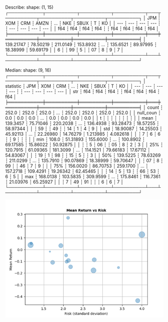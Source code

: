 Describe:
shape: (1, 15)
┌───────────┬──────────┬──────────┬──────────┬───┬──────────┬──────────┬──────────┬──────────┐
│ JPM       ┆ XOM      ┆ CRM      ┆ AMZN     ┆ … ┆ NKE      ┆ SBUX     ┆ T        ┆ KO       │
│ ---       ┆ ---      ┆ ---      ┆ ---      ┆   ┆ ---      ┆ ---      ┆ ---      ┆ ---      │
│ f64       ┆ f64      ┆ f64      ┆ f64      ┆   ┆ f64      ┆ f64      ┆ f64      ┆ f64      │
╞═══════════╪══════════╪══════════╪══════════╪═══╪══════════╪══════════╪══════════╪══════════╡
│ 139.21747 ┆ 78.50219 ┆ 211.0149 ┆ 153.8932 ┆ … ┆ 135.6521 ┆ 89.97995 ┆ 18.38999 ┆ 59.69179 │
│ 6         ┆          ┆ 99       ┆ 5        ┆   ┆ 07       ┆ 8        ┆ 9        ┆ 7        │
└───────────┴──────────┴──────────┴──────────┴───┴──────────┴──────────┴──────────┴──────────┘

Median:
shape: (9, 16)
┌───────────┬──────────┬──────────┬──────────┬───┬──────────┬──────────┬──────────┬──────────┐
│ statistic ┆ JPM      ┆ XOM      ┆ CRM      ┆ … ┆ NKE      ┆ SBUX     ┆ T        ┆ KO       │
│ ---       ┆ ---      ┆ ---      ┆ ---      ┆   ┆ ---      ┆ ---      ┆ ---      ┆ ---      │
│ str       ┆ f64      ┆ f64      ┆ f64      ┆   ┆ f64      ┆ f64      ┆ f64      ┆ f64      │
╞═══════════╪══════════╪══════════╪══════════╪═══╪══════════╪══════════╪══════════╪══════════╡
│ count     ┆ 252.0    ┆ 252.0    ┆ 252.0    ┆ … ┆ 252.0    ┆ 252.0    ┆ 252.0    ┆ 252.0    │
│ null_coun ┆ 0.0      ┆ 0.0      ┆ 0.0      ┆ … ┆ 0.0      ┆ 0.0      ┆ 0.0      ┆ 0.0      │
│ t         ┆          ┆          ┆          ┆   ┆          ┆          ┆          ┆          │
│ mean      ┆ 139.3457 ┆ 75.71046 ┆ 220.2038 ┆ … ┆ 136.4938 ┆ 93.28473 ┆ 18.57255 ┆ 58.97344 │
│           ┆ 59       ┆          ┆ 49       ┆   ┆ 14       ┆ 1        ┆ 4        ┆ 9        │
│ std       ┆ 18.90087 ┆ 14.25503 ┆ 45.92113 ┆ … ┆ 22.26980 ┆ 14.76279 ┆ 1.213985 ┆ 4.082618 │
│           ┆ 7        ┆ 6        ┆ 6        ┆   ┆ 9        ┆          ┆          ┆          │
│ min       ┆ 108.0    ┆ 51.31893 ┆ 155.6000 ┆ … ┆ 100.8902 ┆ 69.17585 ┆ 15.86022 ┆ 50.92875 │
│           ┆          ┆ 5        ┆ 06       ┆   ┆ 05       ┆ 8        ┆ 2        ┆ 3        │
│ 25%       ┆ 120.7915 ┆ 61.09365 ┆ 181.3099 ┆ … ┆ 114.1521 ┆ 79.66183 ┆ 17.67112 ┆ 54.83067 │
│           ┆ 19       ┆ 1        ┆ 98       ┆   ┆ 15       ┆ 5        ┆          ┆ 3        │
│ 50%       ┆ 139.5225 ┆ 78.63269 ┆ 211.0299 ┆ … ┆ 135.7910 ┆ 90.07869 ┆ 18.38999 ┆ 59.70647 │
│           ┆ 07       ┆ 8        ┆ 99       ┆   ┆ 46       ┆ 7        ┆ 9        ┆          │
│ 75%       ┆ 156.0020 ┆ 86.70753 ┆ 259.1700 ┆ … ┆ 157.2718 ┆ 109.4291 ┆ 19.26342 ┆ 62.45465 │
│           ┆ 14       ┆ 5        ┆ 13       ┆   ┆ 66       ┆ 53       ┆ 6        ┆ 5        │
│ max       ┆ 168.0138 ┆ 103.5835 ┆ 309.9599 ┆ … ┆ 175.8461 ┆ 116.7361 ┆ 21.03976 ┆ 65.25927 │
│           ┆ 7        ┆ 49       ┆ 91       ┆   ┆          ┆ 6        ┆ 6        ┆ 7        │
└───────────┴──────────┴──────────┴──────────┴───┴──────────┴──────────┴──────────┴──────────┘

![StocksChart](chart.png)
